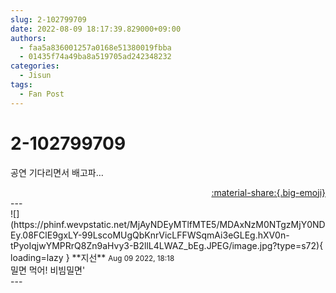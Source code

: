 ```yaml
---
slug: 2-102799709
date: 2022-08-09 18:17:39.829000+09:00
authors:
  - faa5a836001257a0168e51380019fbba
  - 01435f74a49ba8a519705ad242348232
categories:
  - Jisun
tags:
  - Fan Post
---
```


# 2-102799709

<div class="post-container" markdown="1">
<div class="content-container md-sidebar__scrollwrap" markdown="1">

공연 기다리면서 배고파… 

</div>
</div>

<div style="text-align: right;" markdown="1">
<a href="https://weverse.io/fromis9/fanpost/2-102799709" style="text-align: right;">:material-share:{.big-emoji}</a>
</div>
---

<div class="comments-container md-sidebar__scrollwrap" markdown="1">
<div class="comment" markdown="1">
<div class='id-container' markdown="1">
![](https://phinf.wevpstatic.net/MjAyNDEyMTlfMTE5/MDAxNzM0NTgzMjY0NDEy.08FClE9gxLY-99LscoMUgQbKnrVicLFFWSqmAi3eGLEg.hXV0n-tPyoIqjwYMPRrQ8Zn9aHvy3-B2llL4LWAZ_bEg.JPEG/image.jpg?type=s72){ loading=lazy }
**<span class="artist">지선</span>** <small>Aug 09 2022, 18:18</small><br>
</div>
<div class='comment-body' markdown="1">
밀면 먹어! 비빔밀면'
</div>
</div>
</div>
---
